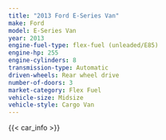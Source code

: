 ```yaml
---
title: "2013 Ford E-Series Van"
make: Ford
model: E-Series Van
year: 2013
engine-fuel-type: flex-fuel (unleaded/E85)
engine-hp: 255
engine-cylinders: 8
transmission-type: Automatic
driven-wheels: Rear wheel drive
number-of-doors: 3
market-category: Flex Fuel
vehicle-size: Midsize
vehicle-style: Cargo Van
---
```


{{< car_info >}}
